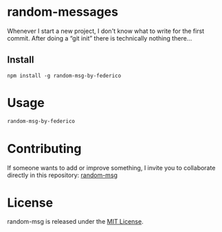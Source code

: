 
# random-messages

Whenever I start a new project, I don't know what to write for the first commit. After doing a “git init” there is technically nothing there...

## Install

```npm
npm install -g random-msg-by-federico
```

# Usage

```bash
random-msg-by-federico
```

# Contributing
If someone wants to add or improve something, I invite you to collaborate directly in this repository: [random-msg](https://github.com/federico7marroquin/random-message)

# License
random-msg is released under the [MIT License](https://opensource.org/licenses/MIT).